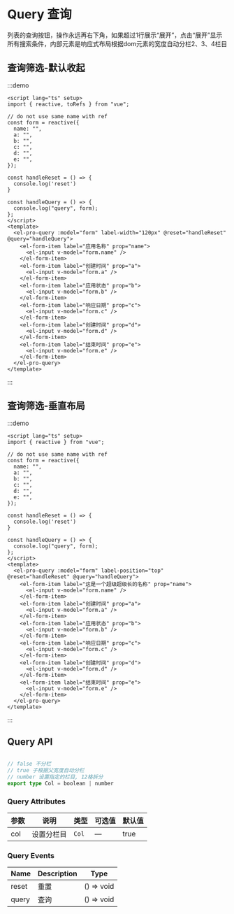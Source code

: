 # Query 查询

列表的查询按钮，操作永远再右下角，如果超过1行展示“展开”，点击“展开”显示所有搜索条件，内部元素是响应式布局根据dom元素的宽度自动分栏2、3、4栏目

## 查询筛选-默认收起

:::demo

```vue
<script lang="ts" setup>
import { reactive, toRefs } from "vue";

// do not use same name with ref
const form = reactive({
  name: "",
  a: "",
  b: "",
  c: "",
  d: "",
  e: "",
});

const handleReset = () => {
  console.log('reset')
}

const handleQuery = () => {
  console.log("query", form);
};
</script>
<template>
  <el-pro-query :model="form" label-width="120px" @reset="handleReset" @query="handleQuery">
    <el-form-item label="应用名称" prop="name">
      <el-input v-model="form.name" />
    </el-form-item>
    <el-form-item label="创建时间" prop="a">
      <el-input v-model="form.a" />
    </el-form-item>
    <el-form-item label="应用状态" prop="b">
      <el-input v-model="form.b" />
    </el-form-item>
    <el-form-item label="响应日期" prop="c">
      <el-input v-model="form.c" />
    </el-form-item>
    <el-form-item label="创建时间" prop="d">
      <el-input v-model="form.d" />
    </el-form-item>
    <el-form-item label="结束时间" prop="e">
      <el-input v-model="form.e" />
    </el-form-item>
  </el-pro-query>
</template>
```

:::

## 查询筛选-垂直布局

:::demo

```vue
<script lang="ts" setup>
import { reactive } from "vue";

// do not use same name with ref
const form = reactive({
  name: "",
  a: "",
  b: "",
  c: "",
  d: "",
  e: "",
});

const handleReset = () => {
  console.log('reset')
}

const handleQuery = () => {
  console.log("query", form);
};
</script>
<template>
  <el-pro-query :model="form" label-position="top" @reset="handleReset" @query="handleQuery">
    <el-form-item label="这是一个超级超级长的名称" prop="name">
      <el-input v-model="form.name" />
    </el-form-item>
    <el-form-item label="创建时间" prop="a">
      <el-input v-model="form.a" />
    </el-form-item>
    <el-form-item label="应用状态" prop="b">
      <el-input v-model="form.b" />
    </el-form-item>
    <el-form-item label="响应日期" prop="c">
      <el-input v-model="form.c" />
    </el-form-item>
    <el-form-item label="创建时间" prop="d">
      <el-input v-model="form.d" />
    </el-form-item>
    <el-form-item label="结束时间" prop="e">
      <el-input v-model="form.e" />
    </el-form-item>
  </el-pro-query>
</template>
```

:::

## Query API

```ts

// false 不分栏
// true 子根据父宽度自动分栏
// number 设置指定的栏目, 12格拆分
export type Col = boolean | number
```

### Query Attributes

| 参数    | 说明   | 类型    | 可选值                                             | 默认值  |
| ------- | ------ | ------- | -------------------------------------------------- | ------- |
| col    | 设置分栏目   | `Col`  | —                               | true |

### Query Events

| Name     | Description                             | Type  |
|----------|-----------------------------------------|----------------------------------------|
| reset | 重置 | () => void |
| query | 查询 | () => void |

